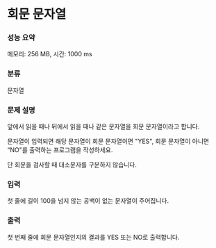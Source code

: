 # 회문 문자열

### 성능 요약

메모리: 256 MB, 시간: 1000 ms

### 분류

문자열

### 문제 설명

<p>앞에서 읽을 때나 뒤에서 읽을 때나 같은 문자열을 회문 문자열이라고 합니다.

문자열이 입력되면 해당 문자열이 회문 문자열이면 "YES", 회문 문자열이 아니면 “NO"를 출력하는 프로그램을 작성하세요.

단 회문을 검사할 때 대소문자를 구분하지 않습니다.</p>

### 입력

 <p>첫 줄에 길이 100을 넘지 않는 공백이 없는 문자열이 주어집니다.</p>

### 출력

 <p>첫 번째 줄에 회문 문자열인지의 결과를 YES 또는 NO로 출력합니다.</p>
